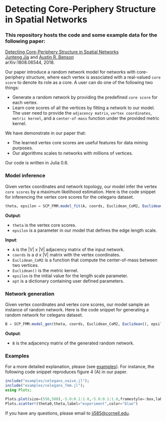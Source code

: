# Detecting Core-Periphery Structure in Spatial Networks

### This repository hosts the code and some example data for the following paper:  
[Detecting Core-Periphery Structure in Spatial Networks](https://arxiv.org/abs/1808.06544)  
[Junteng Jia](https://000justin000.github.io/) and [Austin R. Benson](https://www.cs.cornell.edu/~arb/)  
arXiv:1808.06544, 2018.

Our paper introduce a random network model for networks with core-periphery structure, where each vertex is associated with a real-valued `core score` to denote its role as a core. A user can do one of the following two things:  
- Generate a random network by providing the predefined `core score` for each vertex.
- Learn core scores of all the vertices by fitting a network to our model. The user need to provide the `adjacency matrix`, `vertex coordinates`, `metric kernel`, and a `center-of-mass` function under the provided metric kernel.

We have demonstrate in our paper that:
- The learned vertex core scores are useful features for data mining purposes. 
- Our algorithms scales to networks with millions of vertices.

Our code is written in Julia 0.6.

### Model inference
Given vertex coordinates and network topology, our model infer the vertex `core scores` by a maximum likelihood estimation. Here is the code snippet for inferencing the vertex core scores for the celegans dataset.

```julia
theta, epsilon = SCP_FMM.model_fit(A, coords, Euclidean_CoM2, Euclidean(), epsilon; opt=opt);
```

**Output**: 
- `theta` is the vertex core scores.
- `epsilon` is a parameter in our model that defines the edge length scale.

**Input**: 
- `A` is the |V| x |V| adjacency matrix of the input network.
- `coords` is a d x |V| matrix with the vertex coordinates.
- `Euclidean_CoM2` is a function that compute the center-of-mass between two vertices.
- `Euclidean()` is the metric kernel.
- `epsilon` is the initial value for the length scale parameter.
- `opt` is a dictionary containing user defined parameters.

### Network generation
Given vertex coordinates and vertex core scores, our model sample an instance of random network. Here is the code snippet for generating a random network for celegans dataset.

```julia
B = SCP_FMM.model_gen(theta, coords, Euclidean_CoM2, Euclidean(), epsilon; opt=opt);
```

**Output**:
- `B` is the adjacency matrix of the generated random network.

### Examples
For a more detailed explanation, please (see [examples](/examples)). For instance, the following code snippet reproduces figure 4 (A) in our paper.

```julia
include("examples/celegans_naive.jl");
include("examples/celegans_fmm.jl");
using Plots;

Plots.plot(size=(550,500),-5.0:0.1:1.0,-5.0:0.1:1.0,framestyle=:box,label="ideal",color="red",legend=:topleft);
Plots.scatter!(theta0,theta,label="experiment",color="blue")
```

If you have any questions, please email to [jj585@cornell.edu](mailto:jj585@cornell.edu).
